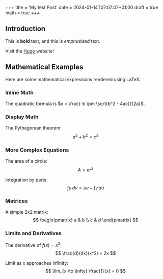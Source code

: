 +++
title = 'My test Post'
date = 2024-01-14T07:07:07+01:00
draft = true
math = true
+++
## Introduction

This is **bold** text, and this is *emphasized* text.

Visit the [Hugo](https://gohugo.io) website!

## Mathematical Examples

Here are some mathematical expressions rendered using LaTeX:

### Inline Math
The quadratic formula is $x = \frac{-b \pm \sqrt{b^2 - 4ac}}{2a}$.

### Display Math
The Pythagorean theorem:
$$
a^2 + b^2 = c^2
$$

### More Complex Equations
The area of a circle:
$$
A = \pi r^2
$$

Integration by parts:
$$
\int u \, dv = uv - \int v \, du
$$

### Matrices
A simple 2x2 matrix:
$$
\begin{pmatrix}
a & b \\
c & d
\end{pmatrix}
$$

### Limits and Derivatives
The derivative of $f(x) = x^2$:
$$
\frac{d}{dx}(x^2) = 2x
$$

Limit as x approaches infinity:
$$
\lim_{x \to \infty} \frac{1}{x} = 0
$$